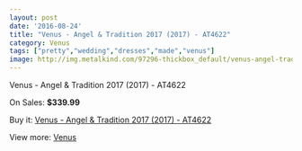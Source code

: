```yaml
---
layout: post
date: '2016-08-24'
title: "Venus - Angel & Tradition 2017 (2017) - AT4622"
category: Venus
tags: ["pretty","wedding","dresses","made","venus"]
image: http://img.metalkind.com/97296-thickbox_default/venus-angel-tradition-2017-2017-at4622.jpg
---
```

Venus - Angel & Tradition 2017 (2017) - AT4622

On Sales: **$339.99**
<a href="https://www.metalkind.com/en/venus/22595-venus-angel-tradition-2017-2017-at4622.html"><amp-img layout="responsive" width="600" height="600" src="//img.metalkind.com/97296-thickbox_default/venus-angel-tradition-2017-2017-at4622.jpg" alt="Venus - Angel & Tradition 2017 (2017) - AT4622 0" /></a>
<a href="https://www.metalkind.com/en/venus/22595-venus-angel-tradition-2017-2017-at4622.html"><amp-img layout="responsive" width="600" height="600" src="//img.metalkind.com/97297-thickbox_default/venus-angel-tradition-2017-2017-at4622.jpg" alt="Venus - Angel & Tradition 2017 (2017) - AT4622 1" /></a>
<a href="https://www.metalkind.com/en/venus/22595-venus-angel-tradition-2017-2017-at4622.html"><amp-img layout="responsive" width="600" height="600" src="//img.metalkind.com/97298-thickbox_default/venus-angel-tradition-2017-2017-at4622.jpg" alt="Venus - Angel & Tradition 2017 (2017) - AT4622 2" /></a>

Buy it: [Venus - Angel & Tradition 2017 (2017) - AT4622](https://www.metalkind.com/en/venus/22595-venus-angel-tradition-2017-2017-at4622.html "Venus - Angel & Tradition 2017 (2017) - AT4622")

View more: [Venus](https://www.metalkind.com/en/112-venus "Venus")